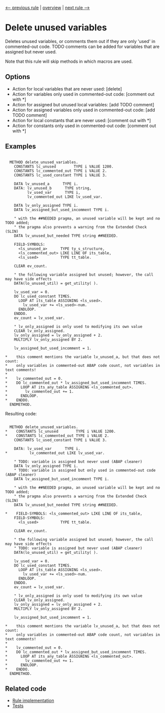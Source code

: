 [<-- previous rule](UnusedParametersRule.md) | [overview](../rules.md) | [next rule -->](ChainOfOneRule.md)

# Delete unused variables

Deletes unused variables, or comments them out if they are only 'used' in commented-out code. TODO comments can be added for variables that are assigned but never used.

Note that this rule will skip methods in which macros are used.

## Options

* Action for local variables that are never used: \[delete\]
* Action for variables only used in commented-out code: \[comment out with \*\]
* Action for assigned but unused local variables: \[add TODO comment\]
* Action for assigned variables only used in commented-out code: \[add TODO comment\]
* Action for local constants that are never used: \[comment out with \*\]
* Action for constants only used in commented-out code: \[comment out with \*\]

## Examples


```ABAP

  METHOD delete_unused_variables.
    CONSTANTS lc_unused        TYPE i VALUE 1200.
    CONSTANTS lc_commented_out TYPE i VALUE 2.
    CONSTANTS lc_used_constant TYPE i VALUE 3.

    DATA lv_unused_a      TYPE i.
    DATA: lv_unused_b      TYPE string,
          lv_used_var      TYPE i,
          lv_commented_out LIKE lv_used_var.

    DATA lv_only_assigned TYPE i.
    DATA lv_assigned_but_used_incomment TYPE i.

    " with the ##NEEDED pragma, an unused variable will be kept and no TODO added;
    " the pragma also prevents a warning from the Extended Check (SLIN)
    DATA lv_unused_but_needed TYPE string ##NEEDED.

    FIELD-SYMBOLS:
      <ls_unused_a>      TYPE ty_s_structure,
      <ls_commented_out> LIKE LINE OF its_table,
      <ls_used>          TYPE tt_table.

    CLEAR ev_count.

    " the following variable assigned but unused; however, the call may have side effects
    DATA(lo_unused_util) = get_utility( ). 

    lv_used_var = 0.
    DO lc_used_constant TIMES.
      LOOP AT its_table ASSIGNING <ls_used>.
        lv_used_var += <ls_used>-num.
      ENDLOOP.
    ENDDO.
    ev_count = lv_used_var.

    " lv_only_assigned is only used to modifying its own value
    CLEAR lv_only_assigned.
    lv_only_assigned = lv_only_assigned + 2.
    MULTIPLY lv_only_assigned BY 2.

    lv_assigned_but_used_incomment = 1.

*    this comment mentions the variable lv_unused_a, but that does not count:
*    only variables in commented-out ABAP code count, not variables in text comments!
*
*    lv_commented_out = 0.
*    DO lc_commented_out * lv_assigned_but_used_incomment TIMES.
*      LOOP AT its_any_table ASSIGNING <ls_commented_out>.
*        lv_commented_out += 1.
*      ENDLOOP.
*    ENDDO.
  ENDMETHOD.
```

Resulting code:

```ABAP

  METHOD delete_unused_variables.
*    CONSTANTS lc_unused        TYPE i VALUE 1200.
*    CONSTANTS lc_commented_out TYPE i VALUE 2.
    CONSTANTS lc_used_constant TYPE i VALUE 3.

    DATA: lv_used_var      TYPE i.
*          lv_commented_out LIKE lv_used_var.

    " TODO: variable is assigned but never used (ABAP cleaner)
    DATA lv_only_assigned TYPE i.
    " TODO: variable is assigned but only used in commented-out code (ABAP cleaner)
    DATA lv_assigned_but_used_incomment TYPE i.

    " with the ##NEEDED pragma, an unused variable will be kept and no TODO added;
    " the pragma also prevents a warning from the Extended Check (SLIN)
    DATA lv_unused_but_needed TYPE string ##NEEDED.

*    FIELD-SYMBOLS: <ls_commented_out> LIKE LINE OF its_table,
    FIELD-SYMBOLS:
      <ls_used>          TYPE tt_table.

    CLEAR ev_count.

    " the following variable assigned but unused; however, the call may have side effects
    " TODO: variable is assigned but never used (ABAP cleaner)
    DATA(lo_unused_util) = get_utility( ).

    lv_used_var = 0.
    DO lc_used_constant TIMES.
      LOOP AT its_table ASSIGNING <ls_used>.
        lv_used_var += <ls_used>-num.
      ENDLOOP.
    ENDDO.
    ev_count = lv_used_var.

    " lv_only_assigned is only used to modifying its own value
    CLEAR lv_only_assigned.
    lv_only_assigned = lv_only_assigned + 2.
    MULTIPLY lv_only_assigned BY 2.

    lv_assigned_but_used_incomment = 1.

*    this comment mentions the variable lv_unused_a, but that does not count:
*    only variables in commented-out ABAP code count, not variables in text comments!
*
*    lv_commented_out = 0.
*    DO lc_commented_out * lv_assigned_but_used_incomment TIMES.
*      LOOP AT its_any_table ASSIGNING <ls_commented_out>.
*        lv_commented_out += 1.
*      ENDLOOP.
*    ENDDO.
  ENDMETHOD.
```

## Related code

* [Rule implementation](../../com.sap.adt.abapcleaner/src/com/sap/adt/abapcleaner/rules/declarations/UnusedVariablesRule.java)
* [Tests](../../test/com.sap.adt.abapcleaner.test/src/com/sap/adt/abapcleaner/rules/declarations/UnusedVariablesTest.java)

